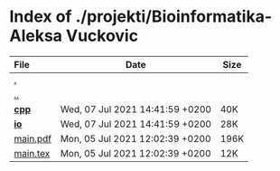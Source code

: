 # Index of ./projekti/Bioinformatika-Aleksa Vuckovic

File | Date | Size
:--- | --- | ---
[.](.) | |
[..](..) | |
[**cpp**](cpp) | Wed, 07 Jul 2021 14:41:59 +0200 | 40K
[**io**](io) | Wed, 07 Jul 2021 14:41:59 +0200 | 28K
[main.pdf](main.pdf) | Mon, 05 Jul 2021 12:02:39 +0200 | 196K
[main.tex](main.tex) | Mon, 05 Jul 2021 12:02:39 +0200 | 12K
